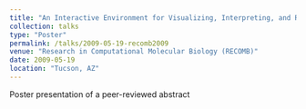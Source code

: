 ```yaml
---
title: "An Interactive Environment for Visualizing, Interpreting, and Revising Biological Process Models"
collection: talks
type: "Poster"
permalink: /talks/2009-05-19-recomb2009
venue: "Research in Computational Molecular Biology (RECOMB)"
date: 2009-05-19
location: "Tucson, AZ"
---
```


Poster presentation of a peer-reviewed abstract
